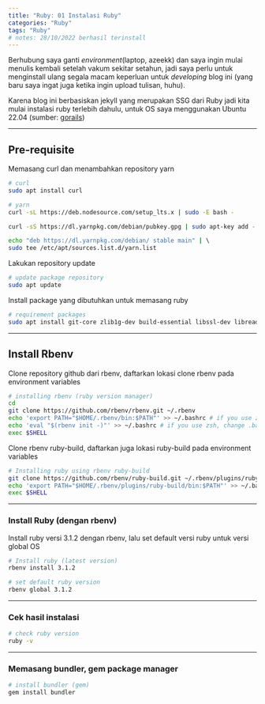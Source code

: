 ```yaml
---
title: "Ruby: 01 Instalasi Ruby"
categories: "Ruby"
tags: "Ruby"
# notes: 28/10/2022 berhasil terinstall 
---
```


Berhubung saya ganti _environment_(laptop, azeekk) dan saya ingin mulai menulis kembali setelah vakum sekitar setahun, jadi saya perlu untuk menginstall ulang segala macam keperluan untuk _developing_ blog ini (yang baru saya ingat juga ketika ingin upload tulisan, huhu).  

Karena blog ini berbasiskan jekyll yang merupakan SSG dari Ruby jadi kita mulai instalasi ruby terlebih dahulu, untuk OS saya menggunakan Ubuntu 22.04 (sumber: [gorails](https://gorails.com/setup/ubuntu/22.04))

----

## Pre-requisite

Memasang curl dan menambahkan repository yarn  

```bash
# curl
sudo apt install curl

# yarn
curl -sL https://deb.nodesource.com/setup_lts.x | sudo -E bash -

curl -sS https://dl.yarnpkg.com/debian/pubkey.gpg | sudo apt-key add -

echo "deb https://dl.yarnpkg.com/debian/ stable main" | \ 
sudo tee /etc/apt/sources.list.d/yarn.list
```

Lakukan repository update  

```bash
# update package repository
sudo apt update
```

Install package yang dibutuhkan untuk memasang ruby  

```bash
# requirement packages
sudo apt install git-core zlib1g-dev build-essential libssl-dev libreadline-dev libyaml-dev libsqlite3-dev sqlite3 libxml2-dev libxslt1-dev libcurl4-openssl-dev software-properties-common libffi-dev nodejs yarn
```

----

## Install Rbenv

Clone repository github dari rbenv, daftarkan lokasi clone rbenv pada environment variables  

```bash
# installing rbenv (ruby version manager)
cd
git clone https://github.com/rbenv/rbenv.git ~/.rbenv
echo 'export PATH="$HOME/.rbenv/bin:$PATH"' >> ~/.bashrc # if you use zsh, change .bashrc > .zshrc
echo 'eval "$(rbenv init -)"' >> ~/.bashrc # if you use zsh, change .bashrc > .zshrc
exec $SHELL
```

Clone rbenv ruby-build, daftarkan juga lokasi ruby-build pada environment variables  

```bash
# Installing ruby using rbenv ruby-build
git clone https://github.com/rbenv/ruby-build.git ~/.rbenv/plugins/ruby-build
echo 'export PATH="$HOME/.rbenv/plugins/ruby-build/bin:$PATH"' >> ~/.bashrc # if you use zsh, change .bashrc > .zshrc
exec $SHELL
```

----

### Install Ruby (dengan rbenv)


Install ruby versi 3.1.2 dengan rbenv, lalu set default versi ruby untuk versi global OS  

 ```bash
 # Install ruby (latest version)
 rbenv install 3.1.2

 # set default ruby version
 rbenv global 3.1.2
 ```

----

### Cek hasil instalasi

```bash
# check ruby version
ruby -v
```

----

### Memasang bundler, gem package manager

```bash
# install bundler (gem)
gem install bundler 
```

